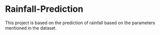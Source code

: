 # Rainfall-Prediction
This project is based on the prediction of rainfall based on the parameters mentioned in the dataset.
